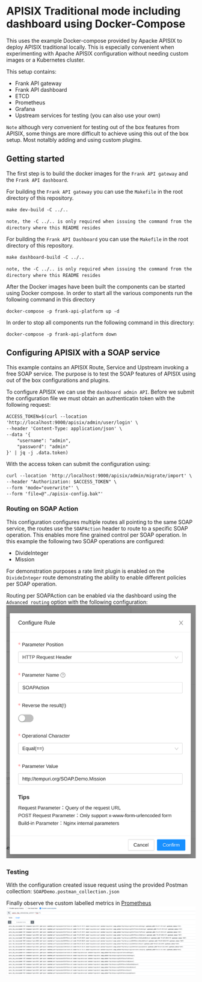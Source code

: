 # APISIX Traditional mode including dashboard using Docker-Compose
This uses the example Docker-compose provided by Apacke APISIX to deploy APISIX traditional locally. This is especially convenient when experimenting with Apache APISIX configuration without needing custom images or a Kubernetes cluster. 

This setup contains:
- Frank API gateway
- Frank API dashboard
- ETCD
- Prometheus
- Grafana
- Upstream services for testing (you can also use your own)

`Note` although very convenient for testing out of the box features from APISIX, some things are more difficult to achieve using this out of the box setup. Most notalbly adding and using custom plugins. 

## Getting started
The first step is to build the docker images for the `Frank API gateway` and the `Frank API dashboard`. 

For building the `Frank API gateway` you can use the `Makefile` in the root directory of this repository.
```shell
make dev-build -C ../..
```
`note, the -C ../.. is only required when issuing the command from the directory where this README resides`

For building the `Frank API Dashboard` you can use the `Makefile` in the root directory of this repository.
```shell
make dashboard-build -C ../..
```
`note, the -C ../.. is only required when issuing the command from the directory where this README resides`

After the Docker images have been built the components can be started using Docker compose.
In order to start all the various components run the following command in this directory
```
docker-compose -p frank-api-platform up -d
```

In order to stop all components run the following command in this directory:
```
docker-compose -p frank-api-platform down
```

## Configuring APISIX with a SOAP service 
This example contains an APISIX Route, Service and Upstream invoking a free SOAP service. The purpose is to test the SOAP features of APISIX using out of the box configurations and plugins.

To configure APISIX we can use the `dashboard admin API`.
Before we submit the configuration file we must obtain an authenticatin token with the following request:
```shell
ACCESS_TOKEN=$(curl --location 'http://localhost:9000/apisix/admin/user/login' \
--header 'Content-Type: application/json' \
--data '{
    "username": "admin",
    "password": "admin"
}' | jq -j .data.token)
```
With the access token can submit the configuration using:
```shell
curl --location 'http://localhost:9000/apisix/admin/migrate/import' \
--header "Authorization: $ACCESS_TOKEN" \
--form 'mode="overwrite"' \
--form 'file=@"./apisix-config.bak"'
```

### Routing on SOAP Action
This configuration configures multiple routes all pointing to the same SOAP service, the routes use the `SOAPAction` header to route to a specific SOAP operation. This enables more fine grained control per SOAP operation. In this example the following two SOAP operations are configured:
- DivideInteger
- Mission

For demonstration purposes a rate limit plugin is enabled on the `DivideInteger` route demonstrating the ability to enable different policies per SOAP operation.

Routing per SOAPAction can be enabled via the dashboard using the `Advanced routing` option with the following configuration:
![SOAPAction routing](../../docs/diagrams/apisix-soap-action-routing.png)

### Testing 
With the configuration created issue request using the provided Postman collection: `SOAPDemo.postman_collection.json`

Finally observe the custom labelled metrics in [Prometheus](http://localhost:9090/graph?g0.expr=apisix_http_status%7Bsoap_action%3D~%22http.*%22%7D&g0.tab=1&g0.stacked=0&g0.range_input=1h)
![prometheus-soap-action](/docs/diagrams/apisix-prometheus-soap-action.png)